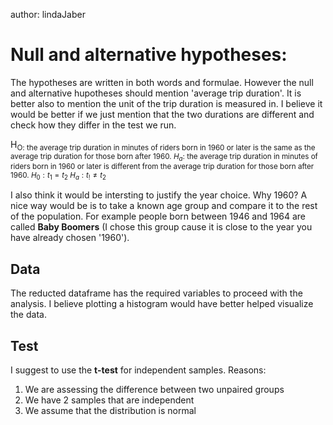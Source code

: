
author: lindaJaber

# Null and alternative hypotheses:
The hypotheses are written in both words and formulae.
However the null and alternative hupotheses should mention 'average trip duration'.
It is better also to mention the unit of the trip duration is measured in.
I believe it would be better if we just mention that the two durations are different and check how they differ in the test we run.

H<sub>O: the average trip duration in minutes of riders born in 1960 or later is the same as the average trip duration for those born after 1960.
$H_a$: the average trip duration in minutes of riders born in 1960 or later is different from the average trip duration for those born after 1960.
$H_0: t_1 = t_2$
$H_a: t_! \neq t_2$

I also think it would be intersting to justify the year choice. Why 1960? 
A nice way would be is to take a known age group and compare it to the rest of the population.
For example people born between 1946 and 1964 are called **Baby Boomers** (I chose this group cause it is close to the year you have already chosen '1960').

## Data
The reducted dataframe has the required variables to proceed with the analysis.
I believe plotting a histogram would have better helped visualize the data.

## Test
I suggest to use the **t-test** for independent samples.
Reasons:
1. We are assessing the difference between two unpaired groups
2. We have 2 samples that are independent
3. We assume that the distribution is normal

